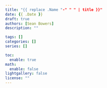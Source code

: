 ```yaml
---
title: "{{ replace .Name "-" " " | title }}"
date: {{ .Date }}
draft: true
authors: [Sean Bowers]
description: ""

tags: []
categories: []
series: []

toc:
  enable: true
math:
  enable: false
lightgallery: false
license: ""
---
```


